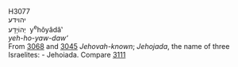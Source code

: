 <body>
  <p>H3077<br>  יהוידע  <br> יְהוֹיָדָע  ‎  y<sup>e</sup>hôyâdâ‛  <br><i>yeh-ho-yaw-daw‘ </i><br>From <a href="h3068.htm">3068</a> and <a href="h3045.htm">3045</a>  <i>Jehovah-known</i>; <i>Jehojada</i>, the name of three Israelites: - Jehoiada. Compare <a href="h3111.htm">3111</a> <br></p>
 </body>